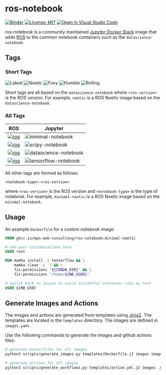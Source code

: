 # ros-notebook

[![Binder](https://mybinder.org/badge_logo.svg)](https://mybinder.org/v2/gh/MPO-Web-Consulting/ros-notebook/HEAD)
[![License: MIT](https://img.shields.io/badge/License-MIT-yellow.svg)](./LICENSE)
[![Open in Visual Studio Code](https://img.shields.io/badge/vscode-dev-blue)](https://open.vscode.dev/MPO-Web-Consulting/ros-notebook)

ros-notebook is a community maintained [Jupyter Docker Stack](https://jupyter-docker-stacks.readthedocs.io/en/latest/contributing/stacks.html) image that adds [ROS](https://www.ros.org/) to the common notebook containers such as the `datascience-notebook`.

## Tags

### Short Tags

![Latest](https://img.shields.io/badge/Latest-datascience--humble-teal.svg)
![Noetic](https://img.shields.io/badge/Noetic-datascience--noetic-teal.svg)
![Foxy](https://img.shields.io/badge/Foxy-datascience--foxy-teal.svg)
![Humble](https://img.shields.io/badge/Humble-datascience--humble-teal.svg)
![Rolling](https://img.shields.io/badge/Rolling-datascience--rolling-teal.svg)

Short tags are all based on the `datascience-notebook` where `<ros-version>` is the ROS version. For example, `noetic` is a ROS Noetic image based on the `datascience-notebook`.

### All Tags

| ROS | Jupyter |
| --- | ------- |
[![ros](https://img.shields.io/badge/ROS-Noetic-white.svg)](http://wiki.ros.org/noetic) | ![minimal-notebook](https://img.shields.io/badge/Jupyter-Minimal-orange.svg)
[![ros](https://img.shields.io/badge/ROS-Foxy-white.svg)](http://wiki.ros.org/foxy) | ![scipy-notebook](https://img.shields.io/badge/Jupyter-Scipy-orange.svg)
[![ros](https://img.shields.io/badge/ROS-Humble-white.svg)](http://wiki.ros.org/humble) | ![datascience-notebook](https://img.shields.io/badge/Jupyter-Data--Science-orange.svg)
[![ros](https://img.shields.io/badge/ROS-Rolling-white.svg)](http://wiki.ros.org/rolling) | ![tensorflow-notebook](https://img.shields.io/badge/Jupyter-Tensorflow-orange.svg)

All other tags are formed as follows:

`<notebook-type>-<ros-version>`

where `<ros-version>` is the ROS version and `<notebook-type>` is the type of notebook. For example, `minimal-noetic` is a ROS Noetic image based on the `minimal-notebook`.

## Usage

An example `Dockerfile` for a custom notebook image:

```dockerfile
FROM ghcr.io/mpo-web-consulting/ros-notebook:minimal-noetic

# add your customizations here
USER root

RUN mamba install -y tensorflow && \
    mamba clean -y -f && \
    fix-permissions "${CONDA_DIR}" && \
    fix-permissions "/home/${NB_USER}"

# switch back to jovyan to avoid accidental container runs as root
USER ${NB_UID}
```

## Generate Images and Actions

The images and actions are generated from templates using [Jinja2](https://jinja.palletsprojects.com/en/3.0.x/). The templates are located in the `templates` directory. The images are defined in `images.yaml`.

Use the following commands to generate the images and github actions files:

```bash
# generate Dockerfiles for all images
python3 scripts/generate_images.py templates/Dockerfile.j2 images images.yaml

# generate actions for all images
python3 scripts/generate_workflows.py templates/action.yml.j2 images .github/workflows
```
